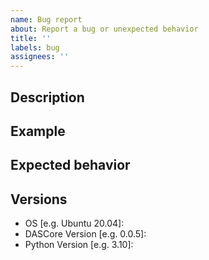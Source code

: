 ```yaml
---
name: Bug report
about: Report a bug or unexpected behavior
title: ''
labels: bug
assignees: ''
---
```


## Description
<!--
Provide a clear description of the issue.
-->

## Example
<!--
Include a short example that reproduces the issue, if applicable.
-->

## Expected behavior
<!--
Describe the expected behavior, if applicable.
-->

## Versions
 - OS [e.g. Ubuntu 20.04]:
 - DASCore Version [e.g. 0.0.5]:
 - Python Version [e.g. 3.10]:
